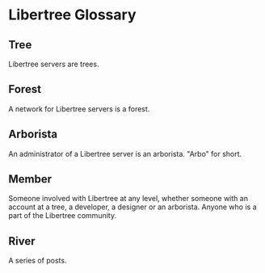 # Libertree Glossary

## Tree

Libertree servers are trees.

## Forest

A network for Libertree servers is a forest.

## Arborista

An administrator of a Libertree server is an arborista.  "Arbo" for short.

## Member

Someone involved with Libertree at any level, whether someone with an account
at a tree, a developer, a designer or an arborista.  Anyone who is a part of
the Libertree community.

## River

A series of posts.
